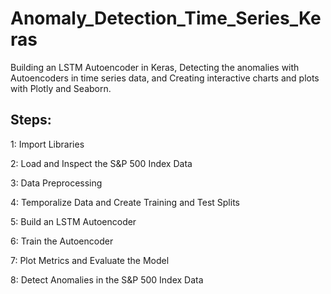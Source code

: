 # Anomaly_Detection_Time_Series_Keras
Building an LSTM Autoencoder in Keras, Detecting the anomalies with Autoencoders in time series data, and Creating interactive charts and plots with Plotly and Seaborn.

## Steps:
1: Import Libraries


2: Load and Inspect the S&P 500 Index Data


3: Data Preprocessing

4: Temporalize Data and Create Training and Test Splits


5: Build an LSTM Autoencoder

6: Train the Autoencoder

7: Plot Metrics and Evaluate the Model

8: Detect Anomalies in the S&P 500 Index Data

